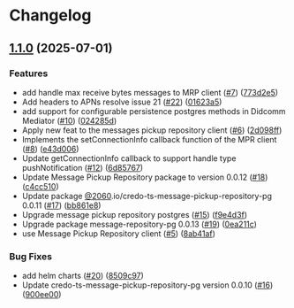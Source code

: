 # Changelog

## [1.1.0](https://github.com/2060-io/didcomm-mediator/compare/v1.0.0...v1.1.0) (2025-07-01)


### Features

* add handle max receive bytes messages to MRP client ([#7](https://github.com/2060-io/didcomm-mediator/issues/7)) ([773d2e5](https://github.com/2060-io/didcomm-mediator/commit/773d2e50f2e9d1276ec130277cae92889d827b14))
* Add headers to APNs resolve issue 21 ([#22](https://github.com/2060-io/didcomm-mediator/issues/22)) ([01623a5](https://github.com/2060-io/didcomm-mediator/commit/01623a56784133c7f1c7e23602eb9e5b938715ce))
* add support for configurable persistence postgres methods in Didcomm Mediator ([#10](https://github.com/2060-io/didcomm-mediator/issues/10)) ([024285d](https://github.com/2060-io/didcomm-mediator/commit/024285d736862d3548a9265b7895827312452459))
* Apply new feat to the messages pickup repository client ([#6](https://github.com/2060-io/didcomm-mediator/issues/6)) ([2d098ff](https://github.com/2060-io/didcomm-mediator/commit/2d098ffcbff4df1754b9fb12409f12089fa97fff))
* Implements the setConnectionInfo callback function of the MPR client ([#8](https://github.com/2060-io/didcomm-mediator/issues/8)) ([e43d006](https://github.com/2060-io/didcomm-mediator/commit/e43d0062f045511350ac596c05c77b330285e893))
* Update getConnectionInfo callback to support handle type pushNotification ([#12](https://github.com/2060-io/didcomm-mediator/issues/12)) ([6d85767](https://github.com/2060-io/didcomm-mediator/commit/6d857670807739fb0701c067780f9323f1254c88))
* Update Message Pickup Repository package to version 0.0.12 ([#18](https://github.com/2060-io/didcomm-mediator/issues/18)) ([c4cc510](https://github.com/2060-io/didcomm-mediator/commit/c4cc510565f0d2fad47cbc1c72a2bd6b40a60fa6))
* Update package [@2060](https://github.com/2060).io/credo-ts-message-pickup-repository-pg 0.0.11 ([#17](https://github.com/2060-io/didcomm-mediator/issues/17)) ([bb861e8](https://github.com/2060-io/didcomm-mediator/commit/bb861e8fdf209fccdb5c071495eef663154a563f))
* Upgrade message pickup repository postgres ([#15](https://github.com/2060-io/didcomm-mediator/issues/15)) ([f9e4d3f](https://github.com/2060-io/didcomm-mediator/commit/f9e4d3fc3fcd881d1688a558aef1b3904318e967))
* Upgrade package message-repository-pg 0.0.13 ([#19](https://github.com/2060-io/didcomm-mediator/issues/19)) ([0ea211c](https://github.com/2060-io/didcomm-mediator/commit/0ea211c7a99b2b40b5fdb79b1330526edea1e2b8))
* use Message Pickup Repository client  ([#5](https://github.com/2060-io/didcomm-mediator/issues/5)) ([8ab41af](https://github.com/2060-io/didcomm-mediator/commit/8ab41af78a1286e57bb2c84c039e3058a9d28c66))


### Bug Fixes

* add helm charts ([#20](https://github.com/2060-io/didcomm-mediator/issues/20)) ([8509c97](https://github.com/2060-io/didcomm-mediator/commit/8509c976144893a496565112a76b3e3c04ac29d8))
* Update credo-ts-message-pickup-repository-pg version 0.0.10 ([#16](https://github.com/2060-io/didcomm-mediator/issues/16)) ([900ee00](https://github.com/2060-io/didcomm-mediator/commit/900ee0011a5524847010b42dc66b540238dd04da))
